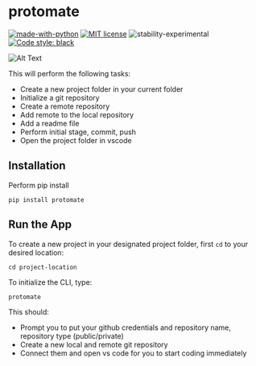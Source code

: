 # protomate

[![made-with-python](https://img.shields.io/badge/Made%20with-Python-1f425f.svg)](https://www.python.org/)
[![MIT license](https://img.shields.io/badge/License-MIT-blue.svg)](https://github.com/rednafi/protomate/blob/master/LICENSE)
![stability-experimental](https://img.shields.io/badge/stability-experimental-orange.svg)
[![Code style: black](https://img.shields.io/badge/code%20style-black-000000.svg)](https://github.com/python/black)

![Alt Text](https://github.com/rednafi/protomate/blob/master/demo/protomate.gif)

This will perform the following tasks:

* Create a new project folder in your current folder
* Initialize a git repository
* Create a remote repository
* Add remote to the local repository 
* Add a readme file 
* Perform initial stage, commit, push 
* Open the project folder in vscode


## Installation

Perform pip install 

```
pip install protomate
```

## Run the App

To create a new project in your designated project folder, first ```cd``` to your desired
location:

```
cd project-location
```
To initialize the CLI, type:
```
protomate
```

This should: 

* Prompt you to put your github credentials and repository name, repository type (public/private)
* Create a new local and remote git repository
* Connect them and open vs code for you to start coding immediately

